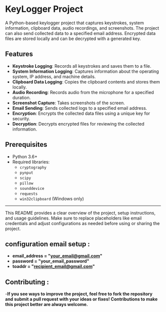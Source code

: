 # KeyLogger Project

A Python-based keylogger project that captures keystrokes, system information, clipboard data, audio recordings, and screenshots. The project can also send collected data to a specified email address. Encrypted data files are stored locally and can be decrypted with a generated key.

## Features

- **Keystroke Logging**: Records all keystrokes and saves them to a file.
- **System Information Logging**: Captures information about the operating system, IP address, and machine details.
- **Clipboard Data Logging**: Copies the clipboard contents and stores them locally.
- **Audio Recording**: Records audio from the microphone for a specified duration.
- **Screenshot Capture**: Takes screenshots of the screen.
- **Email Sending**: Sends collected logs to a specified email address.
- **Encryption**: Encrypts the collected data files using a unique key for security.
- **Decryption**: Decrypts encrypted files for reviewing the collected information.

## Prerequisites

- Python 3.6+
- Required libraries:
  - `cryptography`
  - `pynput`
  - `scipy`
  - `pillow`
  - `sounddevice`
  - `requests`
  - `win32clipboard` (Windows only)





---

This README provides a clear overview of the project, setup instructions, and usage guidelines. Make sure to replace placeholders like email credentials and adjust configurations as needed before using or sharing the project.


## configuration email setup :

- **email_address = "your_email@gmail.com"**
-  **password = "your_email_password"**
- **toaddr = "recipient_email@gmail.com"**


## Contributing : 
-**If you see ways to improve the project, feel free to fork the repository and submit a pull request with your ideas or fixes! Contributions to make this project better are always welcome.**




